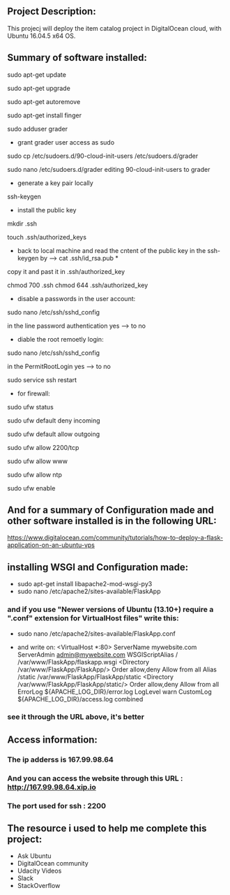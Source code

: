 ## Project Description:

This projecj will deploy the item catalog project in DigitalOcean cloud,
with Ubuntu 16.04.5 x64 OS.

## Summary of software installed:

sudo apt-get update

sudo apt-get upgrade

sudo apt-get autoremove

sudo apt-get install finger

sudo adduser grader

- grant grader user access as sudo

sudo cp /etc/sudoers.d/90-cloud-init-users /etc/sudoers.d/grader

sudo nano /etc/sudoers.d/grader
editing 90-cloud-init-users to grader

- generate a key pair locally

ssh-keygen

- install the public key

mkdir .ssh

touch .ssh/authorized_keys

* back to local machine and read the cntent of the public key 
in the ssh-keygen by --> cat .ssh/id_rsa.pub *

copy it and past it in .ssh/authorized_key

chmod 700 .ssh
chmod 644 .ssh/authorized_key

* disable a passwords in the user account:

sudo nano /etc/ssh/sshd_config

in the line password authentication yes --> to no

* diable the root remoetly login:

sudo nano /etc/ssh/sshd_config

in the PermitRootLogin yes --> to no

sudo service ssh restart

* for firewall:

sudo ufw status

sudo ufw default deny incoming

sudo ufw default allow outgoing

sudo ufw allow 2200/tcp

sudo ufw allow www

sudo ufw allow ntp

sudo ufw enable

## And for a summary of Configuration made and other software installed is in the following URL:

https://www.digitalocean.com/community/tutorials/how-to-deploy-a-flask-application-on-an-ubuntu-vps

## installing WSGI and Configuration made:
- sudo apt-get install libapache2-mod-wsgi-py3
- sudo nano /etc/apache2/sites-available/FlaskApp
### and if you use "Newer versions of Ubuntu (13.10+) require a ".conf" extension for VirtualHost files" write this:
- sudo nano /etc/apache2/sites-available/FlaskApp.conf
* and write on:
<VirtualHost *:80>
		ServerName mywebsite.com
		ServerAdmin admin@mywebsite.com
		WSGIScriptAlias / /var/www/FlaskApp/flaskapp.wsgi
		<Directory /var/www/FlaskApp/FlaskApp/>
			Order allow,deny
			Allow from all
		</Directory>
		Alias /static /var/www/FlaskApp/FlaskApp/static
		<Directory /var/www/FlaskApp/FlaskApp/static/>
			Order allow,deny
			Allow from all
		</Directory>
		ErrorLog ${APACHE_LOG_DIR}/error.log
		LogLevel warn
		CustomLog ${APACHE_LOG_DIR}/access.log combined
</VirtualHost>

### see it through the URL above, it's better

## Access information:
### The ip adderss is 167.99.98.64
### And you can access the website through this URL : http://167.99.98.64.xip.io
### The port used for ssh : 2200

## The resource i used to help me complete this project:
* Ask Ubuntu
* DigitalOcean community
* Udacity Videos
* Slack
* StackOverflow
